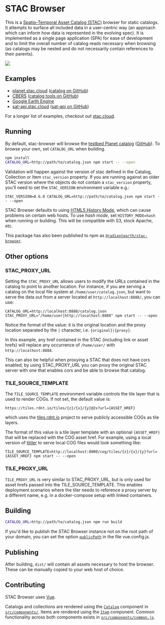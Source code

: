 # STAC Browser

This is a [Spatio-Temporal Asset Catalog
(STAC)](https://github.com/radiantearth/stac-spec) browser for static catalogs.
It attempts to surface all included data in a user-centric way (an approach
which can inform how data is represented in the evolving spec). It is
implemented as a single page application (SPA) for ease of development and to
limit the overall number of catalog reads necessary when browsing (as catalogs
may be nested and do not necessarily contain references to their parents).

<a href="https://www.netlify.com">
  <img src="https://www.netlify.com/img/global/badges/netlify-light.svg"/>
</a>

## Examples

* [planet.stac.cloud](https://planet.stac.cloud) ([catalog on GitHub](https://github.com/cholmes/pdd-stac/))
* [CBERS](https://cbers.stac.cloud) ([catalog tools on GitHub](https://github.com/fredliporace/cbers-2-stac))
* [Google Earth Engine](https://gee.stac.cloud)
* [sat-api.stac.cloud](https://sat-api.stac.cloud) ([sat-api on GitHub](https://github.com/sat-utils/sat-api))

For a longer list of examples, checkout out [stac.cloud](http://stac.cloud).

## Running

By default, stac-browser will browse the [testbed Planet
catalog](https://raw.githubusercontent.com/cholmes/sample-stac/master/stac/catalog.json)
([GitHub](https://github.com/cholmes/sample-stac/)). To browse your own, set
`CATALOG_URL` when building.

```bash
npm install
CATALOG_URL=http://path/to/catalog.json npm start -- --open
```

Validation will happen against the version of stac defined in the Catalog, Collection or Item
`stac_version` property. If you are running against an older STAC version where the objects
do not contain a `stac_version` property, you'll need to set the `STAC_VERSION` environment
variable e.g.:

```
STAC_VERSION=0.6.0 CATALOG_URL=http://path/to/catalog.json npm start -- --open
```

STAC Browser defaults to using [HTML5 History
Mode](https://router.vuejs.org/guide/essentials/history-mode.html), which can
cause problems on certain web hosts. To use _hash mode_, set
`HISTORY_MODE=hash` when running or building. This will be compatible with
S3, stock Apache, etc.

This package has also been published to npm as [`@radiantearth/stac-browser`](https://www.npmjs.com/package/@radiantearth/stac-browser).

## Other options

### STAC_PROXY_URL

Setting the `STAC_PROXY_URL` allows users to modify the URLs contained in the catalog to point to another location.
For instance, if you are serving a catalog on the local file system at `/home/user/catalog.json`, but want to serve
the data out from a server located at `http://localhost:8888/`, you can use:

```
CATALOG_URL=http://localhost:8888/catalog.json STAC_PROXY_URL="/home/user|http://localhost:8888" npm start -- --open
```

Notice the format of the value: it is the original location and the proxy location separated by the `|` character, i.e. `{original}|{proxy}`.

In this example, any href contained in the STAC (including link or asset hrefs) will replace any occurrence of `/home/user/` with `http://localhost:8888`.

This can also be helpful when proxying a STAC that does not have cors enabled; by using STAC_PROXY_URL you can proxy the original STAC server with one that enables cors
and be able to browse that catalog.

### TILE_SOURCE_TEMPLATE

The `TILE_SOURCE_TEMPLATE` environment variable controls the tile layer that is used to render COGs. If not set, the default value is:

```
https://tiles.rdnt.io/tiles/{z}/{x}/{y}@2x?url={ASSET_HREF}
```

which uses the [tiles.rdnt.io](https://github.com/radiantearth/tiles.rdnt.io) project to serve publicly accessible COGs as tile layers.

The format of this value is a tile layer template with an optional `{ASSET_HREF}` that will be replaced with the COG asset href. For example,
using a local version of [titiler](https://github.com/developmentseed/titiler) to serve local COG files would look something like:

```
TILE_SOURCE_TEMPLATE=http://localhost:8000/cog/tiles/{z}/{x}/{y}?url={ASSET_HREF} npm start -- --open
```

### TILE_PROXY_URL

`TILE_PROXY_URL` is very similar to STAC_PROXY_URL, but is only used for asset hrefs passed into the TILE_SOURCE_TEMPLATE. This enables deployment scenarios where the tiler needs to reference a proxy server by a different name, e.g. in a docker-compose setup with linked containers.

## Building

```bash
CATALOG_URL=http://path/to/catalog.json npm run build
```

If you'd like to publish the STAC Browser instance not on the root path of your domain, 
you can set the option [`publicPath`](https://cli.vuejs.org/config/#publicpath) in the file vue.config.js.

## Publishing

After building, `dist/` will contain all assets necessary to
host the browser. These can be manually copied to your web host of choice.

## Contributing

STAC Browser uses [Vue](https://vuejs.org/).

Catalogs and collections are rendered using the
[`Catalog`](src/components/Catalog.vue) component in
[`src/components/`](src/components/). Items are rendered using the
[`Item`](src/components/Item.vue) component. Common functionality across both
components exists in [`src/components/common.js`](src/components/common.js).